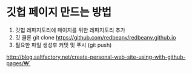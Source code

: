 # 깃헙 페이지 만드는 방법 

1. 깃헙 레파지토리에 페이지를 위한 레파지토리 추가
2. 깃 클론 git clone https://github.com/redbeanv/redbeanv.github.io
3. 필요한 파일 생성후 커밋 및 푸시 (git push)

http://blog.saltfactory.net/create-personal-web-site-using-with-github-pages/₩`